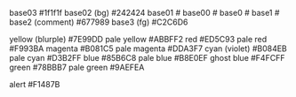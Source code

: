 base03           #1f1f1f
base02 (bg)      #242424
base01           #
base00           #
base0            #
base1            #
base2  (comment) #677989
base3  (fg)      #C2C6D6

yellow (blurple) #7E99DD
  pale yellow      #ABBFF2
red              #ED5C93
  pale red         #F993BA
magenta          #B081C5
  pale magenta     #DDA3F7
cyan (violet)    #B084EB
  pale cyan        #D3B2FF
blue             #85B6C8
  pale blue        #B8E0EF
  ghost blue       #F4FCFF
green            #78BBB7
  pale green       #9AEFEA

alert            #F1487B